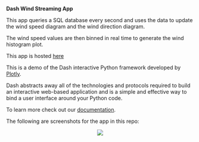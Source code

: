 **Dash Wind Streaming App**

This app queries a SQL database every second and uses the data to update the wind speed diagram and the wind direction diagram. 

The wind speed values are then binned in real time to generate the wind histogram plot.

This app is hosted [here](https://dash-wind-streaming.herokuapp.com/dash/gallery/live-wind-data/)

This is a demo of the Dash interactive Python framework developed by [Plotly](https://plot.ly/).

Dash abstracts away all of the technologies and protocols required to build an interactive web-based application and is a simple and effective way to bind a user interface around your Python code.

To learn more check out our [documentation](https://plot.ly/dash).

The following are screenshots for the app in this repo:

<p align="center"> 
  <img src="https://cdn.rawgit.com/plotly/dash-wind-streaming/d84b15eebf2c502372740416d445e8e3f23d0619/Gif/dash-wind-streaming.gif">
</p>
